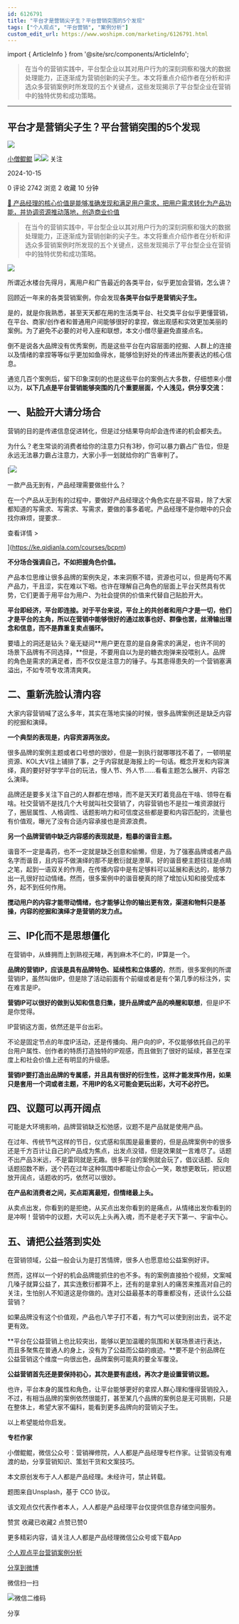 ```yaml
---
id: 6126791
title: "平台才是营销尖子生？平台营销突围的5个发现"
tags: ["个人观点", "平台营销", "案例分析"]
custom_edit_url: https://www.woshipm.com/marketing/6126791.html
---
```

import { ArticleInfo } from '@site/src/components/ArticleInfo';

<ArticleInfo
    author="小僧鲲鲲"
    authorLink="https://www.woshipm.com/u/164906"
    published="2024-10-15"
    views={2742}
    comments={0}
    collects={2}
/>

> 在当今的营销实践中，平台型企业以其对用户行为的深刻洞察和强大的数据处理能力，正逐渐成为营销创新的尖子生。本文将重点介绍作者在分析和评选众多营销案例时所发现的五个关键点，这些发现揭示了平台型企业在营销中的独特优势和成功策略。

---

## 平台才是营销尖子生？平台营销突围的5个发现

[![](https://image.woshipm.com/wp-files/2021/07/qN0e2DmFobqmS4u4vWmD.jpg!/both/72x72)](https://www.woshipm.com/u/164906)

[小僧鲲鲲](https://www.woshipm.com/u/164906) ![](https://static.woshipm.com/tag/1121_1@2x.png)![](https://static.woshipm.com/tag/2105_1@2x.png) 关注

2024-10-15

0 评论 2742 浏览 2 收藏 10 分钟

[🔗 产品经理的核心价值是能够准确发现和满足用户需求，把用户需求转化为产品功能，并协调资源推动落地，创造商业价值](https://ke.qidianla.com/courses/90pm)

> 在当今的营销实践中，平台型企业以其对用户行为的深刻洞察和强大的数据处理能力，正逐渐成为营销创新的尖子生。本文将重点介绍作者在分析和评选众多营销案例时所发现的五个关键点，这些发现揭示了平台型企业在营销中的独特优势和成功策略。

![](https://image.woshipm.com/2023/04/13/b2583c2e-d9df-11ed-bd5e-00163e0b5ff3.jpg)

所谓近水楼台先得月，离用户和广告最近的各类平台，似乎更加会营销，怎么讲？

回顾近一年来的各类营销案例，你会发现**各类平台似乎是营销尖子生。**

是的，就是你我熟悉，甚至天天都在用的生活类平台、社交类平台似乎更懂营销，在平台、商家/创作者和普通用户间能够很好的拿捏，做出观感和实效更加美丽的案例。为了避免不必要的对号入座和联想，本文小僧尽量避免直接点名。

倒不是说各大品牌没有优秀案例，而是这些平台在内容层面的挖掘、人群上的连接以及情绪的拿捏等等似乎更加如鱼得水，能够恰到好处的传递出所要表达的核心信息。

通览几百个案例后，留下印象深刻的也是这些平台的案例占大多数，仔细想来小僧以为，**以下几点是平台营销能够突围的几个重要层面，个人浅见，供分享交流：**

## 一、贴脸开大请分场合

营销的目的是传递信息促进转化，但是过分结果导向却会连传递的机会都失去。

为什么？老生常谈的消费者给你的注意力只有3秒，你可以暴力霸占广告位，但是永远无法暴力霸占注意力，大家小手一划就给你的广告审判了。

[![](https://image.woshipm.com/2023/08/02/58dc678c-30e3-11ee-88e7-00163e0b5ff3.png)

一款产品无到有，产品经理需要做些什么？

在一个产品从无到有的过程中，要做好产品经理这个角色实在是不容易，除了大家都知道的写需求、写需求、写需求，要做的事多着呢。产品经理不是你眼中的只会找你麻烦，提要求..

查看详情 >

](https://ke.qidianla.com/courses/bcpm)

**不分场合强调自己，不如把握角色价值。**

产品本位思维让很多品牌的案例失足，本来洞察不错，资源也可以，但是两句不离产品力，干且涩，实在难以下咽。也许在理解自己角色的层面上平台天然具有优势，它们更善于用平台为用户、为社会提供的价值来代替自己贴脸开大。

**平台即经济，平台即连接。对于平台来说，平台上的共创者和用户才是一切，他们才是平台的主角，所以在营销中能够很好的通过故事也好、群像也罢，丝滑输出理念和信息，而不是靠重复卖点循环。**

要墙上的洞还是钻头？毫无疑问**用户更在意的是自身需求的满足，也许不同的场景下品牌有不同选择，**但是，不要用自以为是的糖衣炮弹来投喂别人。品牌的角色是需求的满足者，而不仅仅是注意力的锤子。与其患得患失的一个营销塞满溢出，不如专项专攻清清爽爽。

## 二、重新洗脸认清内容

大家内容营销喊了这么多年，其实在落地实操的时候，很多品牌案例还是缺乏内容的挖掘和演绎。

**一个典型的表现是，内容资源两张皮。**

很多品牌的案例主题或者口号想的很妙，但是一到执行就哪哪找不着了，一顿明星资源、KOL大V往上铺排了事，之于内容就是海报上的一句话。概念开发和内容演绎，真的要好好学学平台的玩法，慢人节、外人节……看看主题怎么展开、内容怎么演绎。

品牌还是要多关注下自己的人群都在想啥，而不是天天盯着竞品在干啥、领导在看啥。社交营销不是找几个大号就叫社交营销了，内容营销也不是拉一堆资源就行了，圈层属性、人格调性、话题影响力和可信度这些都是要和内容匹配的，流量也有价值观，曝光了没有合适内容承接也是资源浪费。

**另一个品牌营销中缺乏内容感的表现就是，粗暴的谐音主题。**

谐音不一定是毒药，也不一定就是缺乏创意和偷懒，但是，为了强塞品牌或者产品名字而谐音，且内容不做演绎的那不是敷衍就是潦草。好的谐音梗主题往往是点睛之笔，起到一语双关的作用，在传播内容中是有足够料可以延展和表达的，能够力出一孔很好拉动情绪。然而，很多案例中的谐音梗真的除了增加认知和接受成本外，起不到任何作用。

**搅动用户的内容才能带动情绪，也才能够让你的输出更有效，渠道和物料只是基操，内容的挖掘和演绎才是营销的发力点。**

## 三、IP化而不是思想僵化

在营销中，从蜂拥而上到熟视无睹，再到麻木不仁的，IP算是一个。

**品牌的营销IP，应该是具有品牌特色、延续性和立体感的**，然而，很多案例的所谓营销IP，虽然叫做IP，但是除了活动前面有个前缀或者是有个第几季的标注外，实在难言是IP。

**营销IP可以很好的做到认知和信息归集，提升品牌或产品的唤醒和联想**，但是IP不是你觉得。

IP营销这方面，依然还是平台出彩。

不论是固定节点的年度IP活动，还是传播向、用户向的IP，不仅能够依托自己的平台用户属性、创作者的特质打造独特的IP观感，而且做到了很好的延续，甚至在深度上和社会价值上还有明显的升级感。

**营销IP要打造出品牌的专属感，并且具有很好的衍生性，这样才能发挥作用，如果只是套用一个词或者主题，不用IP的名义可能会更玩出彩，大可不必拧巴。**

## 四、议题可以再开阔点

可能是大环境影响，品牌营销缺乏松弛感，议题不是产品就是使用产品。

在过年、传统节气这样的节日，仪式感和氛围是最重要的，但是品牌案例中的很多还是千方百计让自己的产品成为焦点，出发点没错，但是效果就一言难尽了。话题不出产品3米远，不是雷同就是无趣。很多平台的案例就会玩了，倡议话题、反向话题招数不断，送个药在过年这种氛围中都能让你会心一笑，敢想更敢玩，把议题放开阔点，话题收的巧，依然可以很妙。

**在产品和消费者之间，买点距离最短，但情绪最上头。**

​从卖点出发，你看到的是拒绝，从买点出发你看到的是痛点，从情绪出发你看到的是冲啊！营销中的议题，大可以先上头再入魂，而不是老子天下第一、宇宙中心。

## 五、请把公益落到实处

在营销领域，公益一般会认为是打苦情牌，很多人也愿意给公益案例好评。

然而，这样以一个好的机会品牌能抓住的也不多。有的案例直接拍个视频，文案喊几嗓子就算公益了，其实连敷衍都算不上，还有的是拿别人的痛苦来推高对自己的关注，生怕别人不知道这是你做的。连对公益最基本的尊重都没有，还谈什么公益营销？

如果品牌没有这个价值观，产品也八竿子打不着，有力气可以使到别出去，说不定更有效。

**平台在公益营销上也比较突出，能够以更加温暖的氛围和关联场景进行表达，而且多聚焦在普通人的身上，没有为了公益而公益的痕迹。**要不是个别品牌在公益营销这个维度一向很出色，品牌案例可能真的要全军覆没。

**公益营销首先还是要保持初心，其次是要有底线，再次才是设置营销议题。**

也许，平台本身的属性和角色，让平台能够更好的拿捏人群心理和懂得营销投入，不过，有相当品牌的案例依然很能打，甚至某几个品牌的案例总是无可挑剔，只是在整体上，希望大家不偏科，能看到更多品牌向的营销尖子生。

以上希望能给你启发。

**专栏作家**

小僧鲲鲲，微信公众号：营销禅修院，人人都是产品经理专栏作家。让营销没有难渡的劫，分享营销知识、策划干货和文案技巧。

本文原创发布于人人都是产品经理。未经许可，禁止转载。

题图来自Unsplash，基于 CC0 协议。

该文观点仅代表作者本人，人人都是产品经理平台仅提供信息存储空间服务。

赞赏 收藏已收藏2 点赞已赞0

更多精彩内容，请关注人人都是产品经理微信公众号或下载App

[个人观点](https://www.woshipm.com/tag/%e4%b8%aa%e4%ba%ba%e8%a7%82%e7%82%b9)[平台营销](https://www.woshipm.com/tag/%e5%b9%b3%e5%8f%b0%e8%90%a5%e9%94%80)[案例分析](https://www.woshipm.com/tag/%e6%a1%88%e4%be%8b%e5%88%86%e6%9e%90)

[分享到微博](https://service.weibo.com/share/share.php?appkey=2775287854&title=平台才是营销尖子生？平台营销突围的5个发现&url=https://www.woshipm.com/marketing/6126791.html&pic=https://image.woshipm.com/2023/04/13/b2583c2e-d9df-11ed-bd5e-00163e0b5ff3.jpg)

微信扫一扫

![微信二维码](https://api.pwmqr.com/qrcode/create/?url=https://www.woshipm.com/marketing/6126791.html)

分享